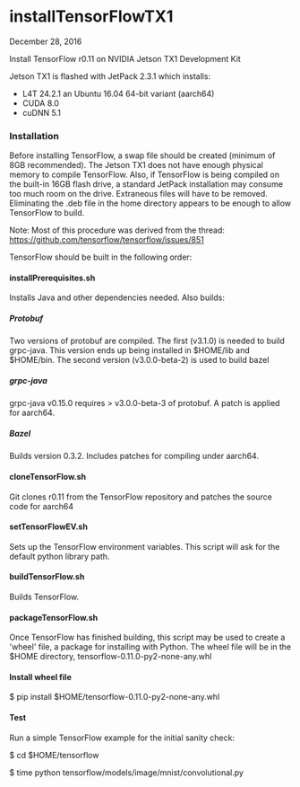 # installTensorFlowTX1
December 28, 2016

Install TensorFlow r0.11 on NVIDIA Jetson TX1 Development Kit

Jetson TX1 is flashed with JetPack 2.3.1 which installs:
* L4T 24.2.1 an Ubuntu 16.04 64-bit variant (aarch64)
* CUDA 8.0
* cuDNN 5.1

### Installation
Before installing TensorFlow, a swap file should be created (minimum of 8GB recommended). The Jetson TX1 does not have enough physical memory to compile TensorFlow. Also, if TensorFlow is being compiled on the built-in 16GB flash drive, a standard JetPack installation may consume too much room on the drive. Extraneous files will have to be removed. Eliminating the .deb file in the home directory appears to be enough to allow TensorFlow to build.

Note: Most of this procedure was derived from the thread: https://github.com/tensorflow/tensorflow/issues/851

TensorFlow should be built in the following order:

#### installPrerequisites.sh
Installs Java and other dependencies needed. Also builds:

##### Protobuf
Two versions of protobuf are compiled. The first (v3.1.0) is needed to build grpc-java. This version ends up being installed in $HOME/lib and $HOME/bin. The second version (v3.0.0-beta-2) is used to build bazel

##### grpc-java
grpc-java v0.15.0 requires > v3.0.0-beta-3 of protobuf. A patch is applied for aarch64.

##### Bazel
Builds version 0.3.2. Includes patches for compiling under aarch64.

#### cloneTensorFlow.sh
Git clones r0.11 from the TensorFlow repository and patches the source code for aarch64

#### setTensorFlowEV.sh
Sets up the TensorFlow environment variables. This script will ask for the default python library path.

#### buildTensorFlow.sh
Builds TensorFlow.

#### packageTensorFlow.sh
Once TensorFlow has finished building, this script may be used to create a 'wheel' file, a package for installing with Python. The wheel file will be in the $HOME directory, tensorflow-0.11.0-py2-none-any.whl

#### Install wheel file
$ pip install $HOME/tensorflow-0.11.0-py2-none-any.whl

#### Test
Run a simple TensorFlow example for the initial sanity check:

$ cd $HOME/tensorflow

$ time python tensorflow/models/image/mnist/convolutional.py 

